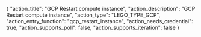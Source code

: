 {
    "action_title": "GCP Restart compute instance",
    "action_description": "GCP Restart compute instance",
    "action_type": "LEGO_TYPE_GCP",
    "action_entry_function": "gcp_restart_instance",
    "action_needs_credential": true,
    "action_supports_poll": false,
    "action_supports_iteration": false
}
  